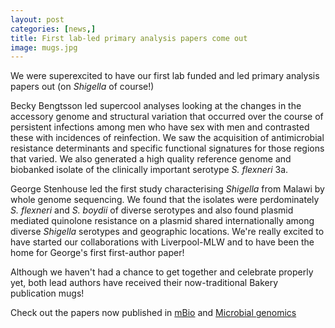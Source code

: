 ```yaml
---
layout: post
categories: [news,] 
title: First lab-led primary analysis papers come out 
image: mugs.jpg
---
```


We were superexcited to have our first lab funded and led primary analysis papers out (on _Shigella_ of course!) 

Becky Bengtsson led supercool analyses looking at the changes in the accessory genome and structural variation that occurred over the course of persistent infections among men who have sex with men and contrasted these with incidences of reinfection. We saw the acquisition of antimicrobial resistance determinants and specific functional signatures for those regions that varied. We also generated a high quality reference genome and biobanked isolate of the clinically important serotype _S. flexneri_ 3a. 

George Stenhouse led the first study characterising _Shigella_ from Malawi by whole genome sequencing. We found that the isolates were perdominately _S. flexneri_ and _S. boydii_ of diverse serotypes and also found plasmid mediated quinolone resistance on a plasmid shared internationally among diverse _Shigella_ serotypes and geographic locations. We're really excited to have started our collaborations with Liverpool-MLW and to have been the home for George's first first-author paper! 

Although we haven't had a chance to get together and celebrate properly yet, both lead authors have received their now-traditional Bakery publication mugs!  

Check out the papers now published in <a href="https://mbio.asm.org/content/12/2/e00254-21">mBio</a> and <a href="https://www.microbiologyresearch.org/content/journal/mgen/10.1099/mgen.0.000532?crawler=true">Microbial genomics</a>
